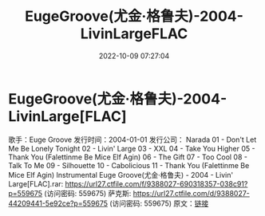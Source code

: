 ﻿---
title: EugeGroove(尤金·格鲁夫)-2004-LivinLargeFLAC
date: 2022-10-09 07:27:04
categories: 古典音乐、新世纪、纯音雅乐
tags: 纯音雅乐
---
# EugeGroove(尤金·格鲁夫)-2004-LivinLarge[FLAC]

歌手：Euge Groove
发行时间：2004-01-01
发行公司： Narada
01 - Don't Let Me Be Lonely Tonight
02 - Livin' Large
03 - XXL
04 - Take You Higher
05 - Thank You (Falettinme Be Mice Elf Agin)
06 - The Gift
07 - Too Cool
08 - Talk To Me
09 - Silhouette
10 - Cabolicious
11 - Thank You (Falettinme Be Mice Elf Agin)
Instrumental
Euge Groove(尤金·格鲁夫) - 2004 - Livin'
Large[FLAC].rar: https://url27.ctfile.com/f/9388027-690318357-038c91?p=559675
(访问密码: 559675)
萨克斯: https://url27.ctfile.com/d/9388027-44209441-5e92ce?p=559675
(访问密码: 559675)
原文：[链接](https://blog.sina.com.cn/s/blog_1647c7e7601030zu3.html)